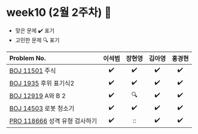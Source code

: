 
# week10 (2월 2주차) :pencil:

- 맞은 문제 :heavy_check_mark: 표기
- 고민한 문제 :mag: 표기


| Problem No.                                                                                |       이석범       | 장현영 |       김아영       | 홍경현 |
|:-------------------------------------------------------------------------------------------| :----------------: | :----:  | :----------------:|:---:|
| [BOJ 11501](https://www.acmicpc.net/problem/11501) 주식                                      | :heavy_check_mark: |   :heavy_check_mark:    | :heavy_check_mark: | :heavy_check_mark:  |
| [BOJ 1935](https://www.acmicpc.net/problem/1935) 후위 표기식2                                   | :heavy_check_mark: |   :heavy_check_mark:   | :heavy_check_mark: | :heavy_check_mark:  |
| [BOJ 12919](https://www.acmicpc.net/problem/12919) A와 B 2                                  | :heavy_check_mark: |   :mag:   | :heavy_check_mark: | :heavy_check_mark:  |
| [BOJ 14503](https://www.acmicpc.net/problem/14503) 로봇 청소기                                  | :heavy_check_mark: |   :heavy_check_mark:  | :heavy_check_mark: | :heavy_check_mark:  |
| [PRO 118666](https://school.programmers.co.kr/learn/courses/30/lessons/118666 ) 성격 유형 검사하기 | :heavy_check_mark: | :: |       :heavy_check_mark:        | :heavy_check_mark:  |
